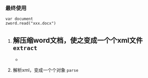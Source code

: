 ### 最终使用
```
var document
zword.read("xxx.docx")
```


1. 解压缩word文档，使之变成一个个xml文件 `extract`
    -  
    - 

2. 解析xml，变成一个个对象 `parse`